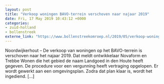 ```yaml
---
layout: post
title: "Verkoop woningen BAVO-terrein verschoven naar najaar 2019"
date: Fri, 17 May 2019 10:43:12 +0000
categories: 
- zuid-holland 
- bollenstreek 
externe_link: "https://www.bollenstreekomroep.nl/2019/05/verkoop-woningen-bavo-terrein-verschoven-naar-najaar-2019/"
---
```


Noordwijkerhout &#8211; De verkoop van woningen op het BAVO-terrein is verschoven naar het najaar 2019. Dat meldt ontwikkelaar Novaform en Trebbe Wonen die het gebied de naam Landgoed in den Houte heeft gegeven. De procedure voor een vergunning heeft vertraging opgelopen. Er wordt gewerkt aan een omgevingsplan. Zodra dat plan klaar is, wordt het ingediend. [&#8230;]
